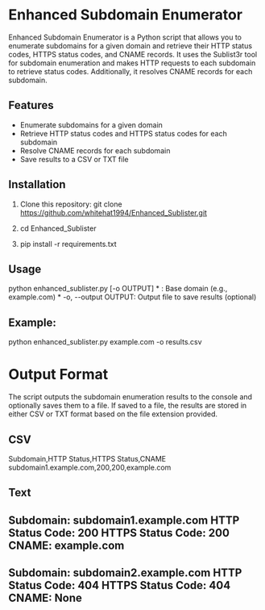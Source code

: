 # Enhanced Subdomain Enumerator

Enhanced Subdomain Enumerator is a Python script that allows you to enumerate subdomains for a given domain and retrieve their HTTP status codes, HTTPS status codes, and CNAME records. It uses the Sublist3r tool for subdomain enumeration and makes HTTP requests to each subdomain to retrieve status codes. Additionally, it resolves CNAME records for each subdomain.

## Features
- Enumerate subdomains for a given domain
- Retrieve HTTP status codes and HTTPS status codes for each subdomain
- Resolve CNAME records for each subdomain
- Save results to a CSV or TXT file

## Installation
1. Clone this repository:
   git clone https://github.com/whitehat1994/Enhanced_Sublister.git

2. cd Enhanced_Sublister
3. pip install -r requirements.txt

## Usage
python enhanced_sublister.py <domain> [-o OUTPUT]
    * <domain>: Base domain (e.g., example.com)
    * -o, --output OUTPUT: Output file to save results (optional)

## Example:
python enhanced_sublister.py example.com -o results.csv

# Output Format
The script outputs the subdomain enumeration results to the console and optionally saves them to a file. If saved to a file, the results are stored in either CSV or TXT format based on the file extension provided.

## CSV
Subdomain,HTTP Status,HTTPS Status,CNAME
subdomain1.example.com,200,200,example.com

## Text
Subdomain: subdomain1.example.com
HTTP Status Code: 200
HTTPS Status Code: 200
CNAME: example.com
----------------------------------------
Subdomain: subdomain2.example.com
HTTP Status Code: 404
HTTPS Status Code: 404
CNAME: None
----------------------------------------

